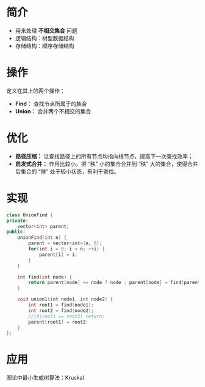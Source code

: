 # 简介

- 用来处理 **不相交集合** 问题
- 逻辑结构：树型数据结构
- 存储结构：顺序存储结构

# 操作
定义在其上的两个操作：

- **Find：** 查找节点所属于的集合
- **Union：** 合并两个不相交的集合

# 优化
- **路径压缩：** 让查找路径上的所有节点均指向根节点，提高下一次查找效率；
- **启发式合并：** 作用比较小，把 “秩” 小的集合合并到 “秩” 大的集合，使得合并后集合的 “秩” 处于较小状态，有利于查找。

# 实现
```cpp
class UnionFind {
private:
    vector<int> parent;
public:
    UnionFind(int n) {
        parent = vector<int>(n, 0);
        for(int i = 0; i < n; ++i) {
            parent[i] = i;
        }
    }

    int find(int node) {
        return parent[node] == node ? node : parent[node] = find(parent[node]);
    }

    void union1(int node1, int node2) {
        int root1 = find(node1);
        int root2 = find(node2);
        //if(root1 == root2) return;
        parent[root1] = root2;
    }
};
```

# 应用

图论中最小生成树算法：Kruskal

